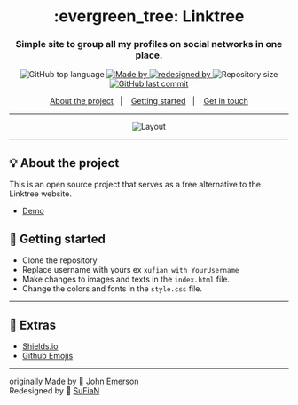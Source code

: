 <h1 align="center">:evergreen_tree: Linktree</h1>
<h3 align="center">Simple site to group all my profiles on social networks in one place.</h3>

<p align="center">
  <img alt="GitHub top language" src="https://img.shields.io/github/languages/top/xufian/xufian.github.io/sufian?color=04D361&labelColor=000000">
  
  <a href="https://www.linkedin.com/in/johnemerson1406/">
    <img alt="Made by" src="https://img.shields.io/static/v1?label=made%20by&message=John%20Emerson&color=04D361&labelColor=000000">
  </a>
  
   <a href="https://github.com/xufian/">
    <img alt="redesigned by" src="https://img.shields.io/static/v1?label=redesigned%20by&message=Taseen&color=04D361&labelColor=000000">
  </a>
  
  <img alt="Repository size" src="https://img.shields.io/github/repo-size/xufian/xufian.github.io/sufian?color=04D361&labelColor=000000">
  
  <a href="https://github.com/JohnEmerson1406/linktree/commits/master">
    <img alt="GitHub last commit" src="https://img.shields.io/github/last-commit/xufian.github.io/xufian?color=04D361&labelColor=000000">
  </a>
</p>

<p align="center">
  <a href="#bulb-about-the-project">About the project</a>&nbsp;&nbsp;&nbsp;|&nbsp;&nbsp;&nbsp;
  <a href="#rocket-getting-started">Getting started</a>&nbsp;&nbsp;&nbsp;|&nbsp;&nbsp;&nbsp;
  <a href="#star2-extras">Get in touch</a>
</p>

---

<p align="center">
  <img alt="Layout" src="rv.png">
</p>

---

## :bulb: About the project

This is an open source project that serves as a free alternative to the Linktree website.
- [Demo](https://xufian.github.io/sufian/)

## :rocket: Getting started

- Clone the repository
- Replace username with yours ex `xufian with YourUsername`
- Make changes to images and texts in the `index.html` file.
- Change the colors and fonts in the `style.css` file.

---

## :star2: Extras
- [Shields.io](https://shields.io/)
- [Github Emojis](https://gist.github.com/rxaviers/7360908)

---
originally Made by  :wave: [John Emerson](https://johnemerson1406.github.io/linktree)
<br>
Redesigned by :wave: [SuFiaN ](https://xufian.github.io/sufian/)
